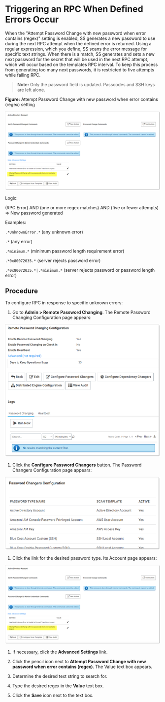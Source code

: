 [title]: # (Triggering an RPC When Defined Errors Occur)
[tags]: # (Defined Errors)
[priority]: # (1000)

# Triggering an RPC When Defined Errors Occur

When the "Attempt Password Change with new password when error contains (regex)" setting is enabled, SS generates a new password to use during the next RPC attempt when the defined error is returned. Using a regular expression, which you define, SS scans the error message for specific text strings. When there is a match, SS generates and sets a new next password for the secret that will be used in the next RPC attempt, which will occur based on the templates RPC interval. To keep this process from generating too many next passwords, it is restricted to five attempts while failing RPC.

> **Note:** Only the password field is updated. Passcodes and SSH keys are left alone.

**Figure:** Attempt Password Change with new password when error contains (regex) setting

![image-20191105140733364](images/image-20191105140733364.png)

Logic:

(RPC Error) AND (one or more regex matches) AND (five or fewer attempts) \=\> New password generated

Examples:

`.*UnknownError.*`  (any unknown error)

`.*`  (any error)

`.*minimum.*`  (minimum password length requirement error)

`.*0x80072035.*`  (server rejects password error)

`.*0x80072035.*|.*minimum.*`  (server rejects password or password length error)

## Procedure

To configure RPC in response to specific unknown errors:

1. Go to **Admin > Remote Password Changing**. The Remote Password Changing Configuration page appears:

![image-20191203153013109](images/image-20191203153013109.png)

1. Click the **Configure Password Changers** button. The Password Changers Configuration page appears:

![image-20191105140347335](images/image-20191105140347335.png)

1. Click the link for the desired password type. Its Account page appears:

![image-20191105140733364](images/image-20191105140733364.png)

1. If necessary, click the **Advanced Settings** link.

1. Click the pencil icon next to **Attempt Password Change with new password when error contains (regex)**. The Value text box appears.

1. Determine the desired text string to search for.

1. Type the desired regex in the **Value** text box.

1. Click the **Save** icon next to the text box.
